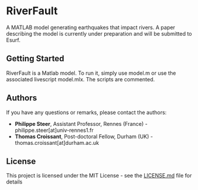 # RiverFault
A MATLAB model generating earthquakes that impact rivers. A paper describing the model is currently under preparation and will be submitted to Esurf.

## Getting Started
RiverFault is a Matlab model. To run it, simply use model.m or use the associated livescript model.mlx. The scripts are commented.

## Authors
If you have any questions or remarks, please contact the authors:

* **Philippe Steer**, Assistant Professor, Rennes (France) - philippe.steer[at]univ-rennes1.fr
* **Thomas Croissant**, Post-doctoral Fellow, Durham (UK) - thomas.croissant[at]durham.ac.uk

## License

This project is licensed under the MIT License - see the [LICENSE.md](LICENSE.md) file for details
